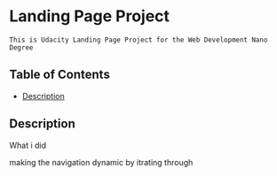 # Landing Page Project
    This is Udacity Landing Page Project for the Web Development Nano Degree
## Table of Contents

- [Description](#Description)

## Description

What i did

making the navigation dynamic by itrating through 